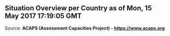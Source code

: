 ## Situation Overview per Country as of Mon, 15 May 2017 17:19:05 GMT

Source: **ACAPS (Assessment Capacities Project) - https://www.acaps.org**